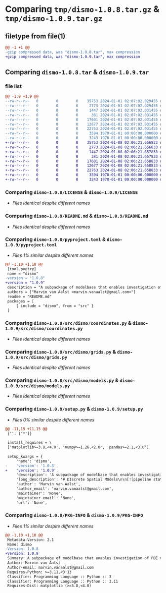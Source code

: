 # Comparing `tmp/dismo-1.0.8.tar.gz` & `tmp/dismo-1.0.9.tar.gz`

## filetype from file(1)

```diff
@@ -1 +1 @@
-gzip compressed data, was "dismo-1.0.8.tar", max compression
+gzip compressed data, was "dismo-1.0.9.tar", max compression
```

## Comparing `dismo-1.0.8.tar` & `dismo-1.0.9.tar`

### file list

```diff
@@ -1,9 +1,9 @@
--rw-r--r--   0        0        0    35753 2024-01-01 02:07:02.029455 dismo-1.0.8/LICENSE
--rw-r--r--   0        0        0     2773 2024-01-01 02:07:02.029455 dismo-1.0.8/README.md
--rw-r--r--   0        0        0     1447 2024-01-01 02:07:02.031455 dismo-1.0.8/pyproject.toml
--rw-r--r--   0        0        0      381 2024-01-01 02:07:02.031455 dismo-1.0.8/src/dismo/__init__.py
--rw-r--r--   0        0        0    17601 2024-01-01 02:07:02.031455 dismo-1.0.8/src/dismo/coordinates.py
--rw-r--r--   0        0        0    12677 2024-01-01 02:07:02.031455 dismo-1.0.8/src/dismo/grids.py
--rw-r--r--   0        0        0    22763 2024-01-01 02:07:02.031455 dismo-1.0.8/src/dismo/models.py
--rw-r--r--   0        0        0     3594 1970-01-01 00:00:00.000000 dismo-1.0.8/setup.py
--rw-r--r--   0        0        0     3243 1970-01-01 00:00:00.000000 dismo-1.0.8/PKG-INFO
+-rw-r--r--   0        0        0    35753 2024-01-08 02:06:21.656833 dismo-1.0.9/LICENSE
+-rw-r--r--   0        0        0     2773 2024-01-08 02:06:21.656833 dismo-1.0.9/README.md
+-rw-r--r--   0        0        0     1447 2024-01-08 02:06:21.657833 dismo-1.0.9/pyproject.toml
+-rw-r--r--   0        0        0      381 2024-01-08 02:06:21.657833 dismo-1.0.9/src/dismo/__init__.py
+-rw-r--r--   0        0        0    17601 2024-01-08 02:06:21.658833 dismo-1.0.9/src/dismo/coordinates.py
+-rw-r--r--   0        0        0    12677 2024-01-08 02:06:21.658833 dismo-1.0.9/src/dismo/grids.py
+-rw-r--r--   0        0        0    22763 2024-01-08 02:06:21.658833 dismo-1.0.9/src/dismo/models.py
+-rw-r--r--   0        0        0     3594 1970-01-01 00:00:00.000000 dismo-1.0.9/setup.py
+-rw-r--r--   0        0        0     3243 1970-01-01 00:00:00.000000 dismo-1.0.9/PKG-INFO
```

### Comparing `dismo-1.0.8/LICENSE` & `dismo-1.0.9/LICENSE`

 * *Files identical despite different names*

### Comparing `dismo-1.0.8/README.md` & `dismo-1.0.9/README.md`

 * *Files identical despite different names*

### Comparing `dismo-1.0.8/pyproject.toml` & `dismo-1.0.9/pyproject.toml`

 * *Files 1% similar despite different names*

```diff
@@ -1,10 +1,10 @@
 [tool.poetry]
 name = "dismo"
-version = "1.0.8"
+version = "1.0.9"
 description = "A subpackage of modelbase that enables investigation of PDE models"
 authors = ["Marvin van Aalst <marvin.vanaalst@gmail.com>"]
 readme = "README.md"
 packages = [
     { include = "dismo", from = "src" }
 ]
```

### Comparing `dismo-1.0.8/src/dismo/coordinates.py` & `dismo-1.0.9/src/dismo/coordinates.py`

 * *Files identical despite different names*

### Comparing `dismo-1.0.8/src/dismo/grids.py` & `dismo-1.0.9/src/dismo/grids.py`

 * *Files identical despite different names*

### Comparing `dismo-1.0.8/src/dismo/models.py` & `dismo-1.0.9/src/dismo/models.py`

 * *Files identical despite different names*

### Comparing `dismo-1.0.8/setup.py` & `dismo-1.0.9/setup.py`

 * *Files 0% similar despite different names*

```diff
@@ -11,15 +11,15 @@
 {'': ['*']}
 
 install_requires = \
 ['matplotlib>=3.8,<4.0', 'numpy>=1.26,<2.0', 'pandas>=2.1,<3.0']
 
 setup_kwargs = {
     'name': 'dismo',
-    'version': '1.0.8',
+    'version': '1.0.9',
     'description': 'A subpackage of modelbase that enables investigation of PDE models',
     'long_description': '# DIscrete Spatial MOdels\n\n[![pipeline status](https://gitlab.com/qtb-hhu/dismo/badges/main/pipeline.svg)](https://gitlab.com/qtb-hhu/dismo/-/commits/main)\n[![coverage report](https://gitlab.com/qtb-hhu/dismo/badges/main/coverage.svg)](https://gitlab.com/qtb-hhu/dismo/-/commits/main)\n[![Documentation](https://img.shields.io/badge/Documentation-Gitlab-success)](https://qtb-hhu.gitlab.io/dismo/)\n[![PyPi](https://img.shields.io/pypi/v/dismo)](https://pypi.org/project/dismo/)\n[![Code style: black](https://img.shields.io/badge/code%20style-black-000000.svg)](https://github.com/psf/black)\n[![Checked with mypy](http://www.mypy-lang.org/static/mypy_badge.svg)](http://mypy-lang.org/)\n[![security: bandit](https://img.shields.io/badge/security-bandit-yellow.svg)](https://github.com/PyCQA/bandit)\n[![Downloads](https://pepy.tech/badge/dismo)](https://pepy.tech/project/dismo)\n\ndismo is a Python package for building and analysing discrete spatial models based on ordinary differential equations.\nIts primary purpose is to allow arbitrarily complex internal and transport processes to easily be mapped over multiple different regular grids.\nFor this it features one, two and three-dimensional layouts, with standard and non-standard (e.g. hexagonal or triangular) grids.\n\n\n## Installation\n\nIf you quickly want to test out dismo, or do not require assimulo support, install dismo via\n\n```bash\npip install dismo\n```\n\nTo enable assimulo support, the easiest way is to install it via mamba using the [mambaforge](https://github.com/conda-forge/miniforge#mambaforge) distribution\n\n```bash\nmamba create -n py311 python=3.11 assimulo\nmamba activate py311\npip install dismo\n```\n\n## License\n\n[GPL 3](https://gitlab.com/qtb-hhu/dismo/blob/main/LICENSE)\n\n## Documentation\n\nThe official documentation is hosted [here on gitlab](https://qtb-hhu.gitlab.io/dismo/).\n\n## Issues and support\n\nIf you experience issues using the software please contact us through our [issues](https://gitlab.com/qtb-hhu/dismo/issues) page.\n\n## Contributing to dismo\n\nAll contributions, bug reports, bug fixes, documentation improvements, enhancements and ideas are welcome.\nSee our [contribution guide](https://gitlab.com/qtb-hhu/dismo/blob/main/CONTRIBUTING.md) for more information.\n\n## How to cite\n\ndismo is currently in the publication process. You will find citing information here as soon as possible.\n\n<!-- If you use this software in your scientific work, please cite [this article](https://rdcu.be/ckOSa):\n\nvan Aalst, M., Ebenhöh, O. & Matuszyńska, A. Constructing and analysing dynamic models with dismo v1.2.3: a software update. BMC Bioinformatics 22, 203 (2021)\n\n- [doi](https://doi.org/10.1186/s12859-021-04122-7)\n- [bibtex file](https://gitlab.com/qtb-hhu/dismo/blob/main/citation.bibtex) -->\n',
     'author': 'Marvin van Aalst',
     'author_email': 'marvin.vanaalst@gmail.com',
     'maintainer': 'None',
     'maintainer_email': 'None',
     'url': 'None',
```

### Comparing `dismo-1.0.8/PKG-INFO` & `dismo-1.0.9/PKG-INFO`

 * *Files 1% similar despite different names*

```diff
@@ -1,10 +1,10 @@
 Metadata-Version: 2.1
 Name: dismo
-Version: 1.0.8
+Version: 1.0.9
 Summary: A subpackage of modelbase that enables investigation of PDE models
 Author: Marvin van Aalst
 Author-email: marvin.vanaalst@gmail.com
 Requires-Python: >=3.11,<3.13
 Classifier: Programming Language :: Python :: 3
 Classifier: Programming Language :: Python :: 3.11
 Requires-Dist: matplotlib (>=3.8,<4.0)
```

